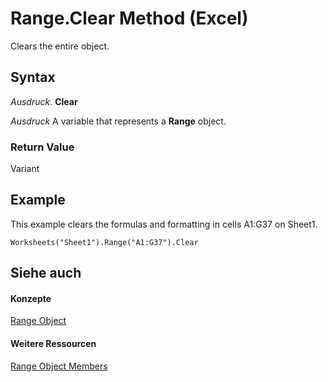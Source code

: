 
# Range.Clear Method (Excel)

Clears the entire object.


## Syntax

 _Ausdruck_. **Clear**

 _Ausdruck_ A variable that represents a **Range** object.


### Return Value

Variant


## Example

This example clears the formulas and formatting in cells A1:G37 on Sheet1.


```
Worksheets("Sheet1").Range("A1:G37").Clear
```


## Siehe auch


#### Konzepte


[Range Object](b8207778-0dcc-4570-1234-f130532cc8cd.md)
#### Weitere Ressourcen


[Range Object Members](http://msdn.microsoft.com/library/4336bf81-1e63-7e44-1792-baf366a027a7%28Office.15%29.aspx)